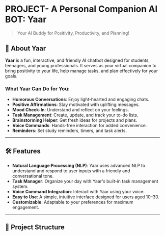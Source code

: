 # PROJECT- A Personal Companion AI BOT: Yaar
>Your AI Buddy for Positivity, Productivity, and Planning!

## 🚀 **About Yaar**  
**Yaar** is a fun, interactive, and friendly AI chatbot designed for students, teenagers, and young professionals. It serves as your virtual companion to bring positivity to your life, help manage tasks, and plan effectively for your goals.  

### **What Yaar Can Do for You**:  
- **Humorous Conversations**: Enjoy light-hearted and engaging chats.  
- **Positive Affirmations**: Stay motivated with uplifting messages.  
- **Mood Check-In**: Understand and reflect on your feelings.  
- **Task Management**: Create, update, and track your to-do lists.  
- **Brainstorming Helper**: Get fresh ideas for projects and plans.  
- **Voice Commands**: Hands-free interaction for added convenience.  
- **Reminders**: Set study reminders, timers, and task alerts.  

---

## 🛠️ **Features**  
- **Natural Language Processing (NLP)**: Yaar uses advanced NLP to understand and respond to user inputs with a friendly and conversational tone.  
- **Task Manager**: Organize your day with Yaar's built-in task management system.  
- **Voice Command Integration**: Interact with Yaar using your voice.  
- **Easy to Use**: A simple, intuitive interface designed for users aged 10–30.  
- **Customizable**: Adaptable to your preferences for maximum engagement.  

---

## 📂 **Project Structure**  